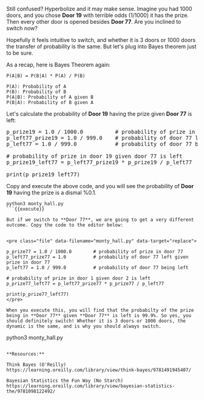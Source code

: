 Still confused? Hyperbolize and it may make sense. Imagine you had 1000 doors, and you chose **Door 19** with terrible odds (1/1000) it has the prize. Then every other door is opened besides **Door 77**. Are you inclined to switch now? 

Hopefully it feels intuitive to switch, and whether it is 3 doors or 1000 doors the transfer of probability is the same. But let's plug into Bayes theorem just to be sure. 

As a recap, here is Bayes Theorem again: 

```
P(A|B) = P(B|A) * P(A) / P(B) 

P(A): Probability of A
P(B): Probability of B
P(A|B): Probability of A given B 
P(B|A): Probability of B given A
```

Let's calculate the probability of **Door 19** having the prize given **Door 77** is left: 


<pre class="file" data-filename="monty_hall.py" data-target="replace">
p_prize19 = 1.0 / 1000.0          # probability of prize in door 19
p_left77_prize19 = 1.0 / 999.0    # probability of door 77 left given prize in door 19
p_left77 = 1.0 / 999.0            # probability of door 77 being left

# probability of prize in door 19 given door 77 is left
p_prize19_left77 = p_left77_prize19 * p_prize19 / p_left77

print(p_prize19_left77)
</pre>

Copy and execute the above code, and you will see the probability of **Door 19** having the prize is a dismal %0.1.

```
python3 monty_hall.py
```{{execute}}

But if we switch to **Door 77**, we are going to get a very different outcome. Copy the code to the editor below: 


<pre class="file" data-filename="monty_hall.py" data-target="replace">

p_prize77 = 1.0 / 1000.0        # probability of prize in door 77
p_left77_prize77 = 1.0          # probability of door 77 left given prize in door 77
p_left77 = 1.0 / 999.0          # probability of door 77 being left

# probability of prize in door 1 given door 2 is left
p_prize77_left77 = p_left77_prize77 * p_prize77 / p_left77

print(p_prize77_left77)
</pre>

When you execute this, you will find that the probabilty of the prize being in **Door 77** given **Door 77** is left is 99.9%. So yes, you should definitely switch! Whether it is 3 doors or 1000 doors, the dynamic is the same, and is why you should always switch.

```
python3 monty_hall.py
```{{execute}}

**Resources:**

Think Bayes (O'Reilly)
https://learning.oreilly.com/library/view/think-bayes/9781491945407/

Bayesian Statistics the Fun Way (No Starch)
https://learning.oreilly.com/library/view/bayesian-statistics-the/9781098122492/

